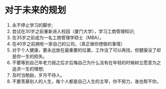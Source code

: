 # 对于未来的规划

1. 永不停止学习的脚步;
2. 尝试在30岁之前重新进入校园（厦门大学），学习工商管理知识;
3. 在35岁之前成为一名工商管理学硕士（MBA）。
4. 在40岁之前拥有一家自己的公司。（真正做你想做的事情）
5. 对于个人健康，要永远放在最重要的位置，工作没了可以再找，但健康没了却是你一生的损失。
6. 不要等到自己年老力弱之后才后悔自己为什么没有在年轻的时候树立愿意为之追求一生的理想;
7. 及时当勉励，岁月不待人。
8. 不要羡慕别人的人生，每个人都是自己人生的主宰，你不努力，谁也帮不你。